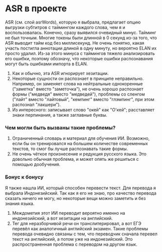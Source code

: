# ASR в проекте
ASR (см. слой asrWords), которую я выбрала, предлагает опцию выгрузки субтитров с таймингом каждого слова, чем я и воспользовалась.
Конечно, сразу выявился очевидный минус. Тайминг не был точным. Многие токены были длинной в 0 секунд из-за того, что ASR выводит тайм код без миллисекунд. Не очень понятно, какая участь постигла аннотации длиной в одну минуту, но вероятно ELAN их просто удалил.
Из-за этого минуса с таймингов тяжело анализировать его ошибки, поэтому обозначу, что некоторые ошибки распознавания могут быть ошибками импорта в ELAN.
1. Как и обычно, эта ASR игнорирует хезитации.
2. Некоторые сущности он распознает в принципе неправильно. Например, он заменяет слова на нейтральные однокоренные ("заметка" вместо "заметочка"), не очень хорошо распознает формы ("медведя" вместо "медведей"), проблемы со сленгом ("лайт" вместо "лайтовый", "кемпинг" вместо "глэмпинг", при этом распознал "лакшери").
3. Из интересного: записывает слово "окей" как "О'кей"; расставляет знаки перпинания, а также заглавные буквы.

### Чем могли быть вызваны такие проблемы?
1. Ограниченный словарь и материал для обучения ИИ. Возможно, если бы он тренировался на большем количестве современных текстов, то смог бы лучше распознавать такие формы.
2.  Не очень чёткое произнесение и редукция русского языка. Это довольно обычная проблема, и может опять же решиться с помощью дообучения.
### Бонус к бонусу
Я также нашла ИИ, который способен перевести текст. Для перевода я выбрала Индонезийский. Так как я его не знаю, про качество перевода сказать ничего не могу, но некоторые вещи можно заметить и без знания языка.
1. Междометия этот ИИ переводит вероятно именно на индонезийский, а вот хезитации на английский.
2. Тег для неразборчивой речи он транслитерировал, а вот ЕГЭ перевёл как аналогичный английский экзамен.
Такие проблемы перевода очевидно связаны с тем, что переводчик сначала перевел текст на английский, а потом уже на индонезийский. Это распространенная проблема с переводом на другом язык.
